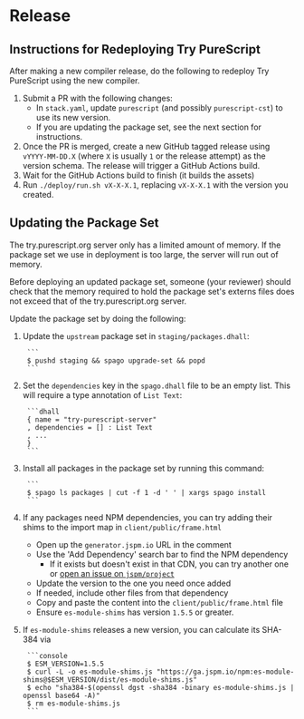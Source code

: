 # Release

## Instructions for Redeploying Try PureScript

After making a new compiler release, do the following to redeploy Try PureScript using the new compiler.

1. Submit a PR with the following changes:
    - In `stack.yaml`, update `purescript` (and possibly `purescript-cst`) to use its new version.
    - If you are updating the package set, see the next section for instructions.
1. Once the PR is merged, create a new GitHub tagged release using `vYYYY-MM-DD.X` (where `X` is usually `1` or the release attempt) as the version schema. The release will trigger a GitHub Actions build.
2. Wait for the GitHub Actions build to finish (it builds the assets)
3. Run `./deploy/run.sh vX-X-X.1`, replacing `vX-X-X.1` with the version you created.

## Updating the Package Set

The try.purescript.org server only has a limited amount of memory. If the package set we use in deployment is too large, the server will run out of memory.

Before deploying an updated package set, someone (your reviewer) should check that the memory required to hold the package set's externs files does not exceed that of the try.purescript.org server.

Update the package set by doing the following:

1. Update the `upstream` package set in `staging/packages.dhall`:

        ```
        $ pushd staging && spago upgrade-set && popd
        ```

2. Set the `dependencies` key in the `spago.dhall` file to be an empty list. This will require a type annotation of `List Text`:

        ```dhall
        { name = "try-purescript-server"
        , dependencies = [] : List Text
        , ...
        }
        ```

3. Install all packages in the package set by running this command:

        ```
        $ spago ls packages | cut -f 1 -d ' ' | xargs spago install
        ```

4. If any packages need NPM dependencies, you can try adding their shims to the import map in `client/public/frame.html`
    - Open up the `generator.jspm.io` URL in the comment
    - Use the 'Add Dependency' search bar to find the NPM dependency
        - If it exists but doesn't exist in that CDN, you can try another one or [open an issue on `jspm/project`](https://github.com/jspm/project#issue-queue-for-the-jspm-cdn)
    - Update the version to the one you need once added
    - If needed, include other files from that dependency
    - Copy and paste the content into the `client/public/frame.html` file
    - Ensure `es-module-shims` has version `1.5.5` or greater.

5. If `es-module-shims` releases a new version, you can calculate its SHA-384 via

        ```console
        $ ESM_VERSION=1.5.5
        $ curl -L -o es-module-shims.js "https://ga.jspm.io/npm:es-module-shims@$ESM_VERSION/dist/es-module-shims.js"
        $ echo "sha384-$(openssl dgst -sha384 -binary es-module-shims.js | openssl base64 -A)"
        $ rm es-module-shims.js
        ```
